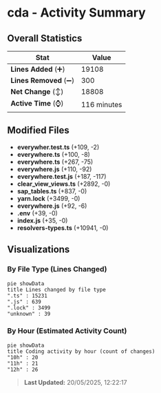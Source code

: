 # cda - Activity Summary 

## Overall Statistics

| Stat                   | Value                                                             |
| ---------------------- | ----------------------------------------------------------------- |
| **Lines Added** (➕)   | 19108                                          |
| **Lines Removed** (➖) | 300                                        |
| **Net Change** (↕)    | 18808                |
| **Active Time** (⌚)   | 116 minutes |


## Modified Files
- **everywher.test.ts** (+109, -2)
- **everywhere.ts** (+100, -8)
- **everywhere.ts** (+267, -75)
- **everywhere.js** (+110, -92)
- **everywhere.test.js** (+187, -117)
- **clear_view_views.ts** (+2892, -0)
- **sap_tables.ts** (+837, -0)
- **yarn.lock** (+3499, -0)
- **everywhere.js** (+92, -6)
- **.env** (+39, -0)
- **index.js** (+35, -0)
- **resolvers-types.ts** (+10941, -0)

## Visualizations

### By File Type (Lines Changed)

```mermaid
pie showData
title Lines changed by file type
".ts" : 15231
".js" : 639
".lock" : 3499
"unknown" : 39
```

### By Hour (Estimated Activity Count)

```mermaid
pie showData
title Coding activity by hour (count of changes)
"10h" : 20
"11h" : 21
"12h" : 26
```


> **Last Updated:** 20/05/2025, 12:22:17